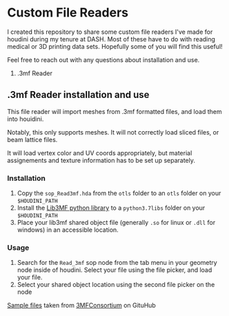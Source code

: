 # Custom File Readers

I created this repository to share some custom file readers I've made for houdini
during my tenure at DASH. Most of these have to do with reading medical or 3D printing
data sets. Hopefully some of you will find this useful!

Feel free to reach out with any questions about installation and use.

1. .3mf Reader

## .3mf Reader installation and use

This file reader will import meshes from .3mf formatted files, and load them into houidini.

Notably, this only supports meshes. It will not correctly load sliced files, or beam
lattice files.

It will load vertex color and UV coords appropriately, but material assignements and
texture information has to be set up separately.

### Installation
1. Copy the `sop_Read3mf.hda` from the `otls` folder to an `otls` folder on your
`$HOUDINI_PATH`
1. Install the [Lib3MF python library](https://github.com/3MFConsortium/lib3mf/releases)
to a `python3.7libs` folder on your `$HOUDINI_PATH`
1. Place your lib3mf shared object file (generally `.so` for linux or `.dll` for windows)
in an accessible location.

### Usage
1. Search for the `Read_3mf` sop node from the tab menu in your geometry node inside of
houdini. Select your file using the file picker, and load your file.
1. Select your shared object location using the second file picker on the node

[Sample files](https://github.com/3MFConsortium/3mf-samples) taken from
[3MFConsortium](https://github.com/3MFConsortium) on GituHub
